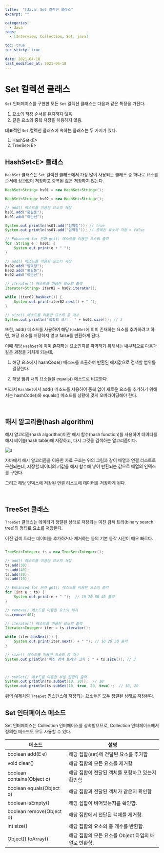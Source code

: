 ```yaml
---
title:  "[Java] Set 컬렉션 클래스"
excerpt: ""

categories:
  - Java
tags:
  - [Interview, Collection, Set, java]

toc: true
toc_sticky: true
 
date: 2021-04-18
last_modified_at: 2021-04-18
---
```


# **Set 컬렉션 클래스**

`Set` 인터페이스를 구현한 모든 `Set` 컬렉션 클래스는 다음과 같은 특징을 가진다.

1. 요소의 저장 순서를 유지하지 않음
2. 같은 요소의 중복 저장을 허용하지 않음.

대표적인 `Set` 컬렉션 클래스에 속하는 클래스는 두 가지가 있다.

1. HashSet&#60;E>
2. TreeSet&#60;E>


## HashSet&#60;E> 클래스
`HashSet` 클래스는 `Set` 컬렉션 클래스에서 가장 많이 사용되는 클래스 중 하나로
요소를 순서에 상관없이 저장하고 중복된 값은 저장하지 않는다.


```java
HashSet<String> hs01 = new HashSet<String>();

HashSet<String> hs02 = new HashSet<String>();

// add() 메소드를 이용한 요소의 저장
hs01.add("홍길동");
hs01.add("이순신");

System.out.println(hs01.add("임꺽정")); // true
System.out.println(hs01.add("임꺽정")); // 중복된 요소의 저장 > false

// Enhanced for 문과 get() 메소드를 이용한 요소의 출력
for (String e : hs01) {
    System.out.print(e + " ");
}

// add() 메소드를 이용한 요소의 저장
hs02.add("임꺽정");
hs02.add("홍길동");
hs02.add("이순신");

// iterator() 메소드를 이용한 요소의 출력
Iterator<String> iter02 = hs02.iterator();

while (iter02.hasNext()) {
    System.out.print(iter02.next() + " ");
}

// size() 메소드를 이용한 요소의 총 개수
System.out.println("집합의 크기 : " + hs02.size()); // 3
```

또한, add() 메소드를 사용하여 해당 `HashSet`에 이미 존재하는 요소를 추가하려고 하면, 해당 요소를 저장하지 않고 false를 반환하게 된다.

이때 해당 `HashSet`에 이미 존재하는 요소인지를 파악하기 위해서는 내부적으로 다음과 같은 과정을 거치게 되는데,

1. 해당 요소에서 hashCode() 메소드를 호출하여 반환된 해시값으로 검색할 범위를 결정한다.

2. 해당 범위 내의 요소들을 equals() 메소드로 비교한다.

따라서 `HashSet`에서 add() 메소드를 사용하여 중복 없이 새로운 요소를 추가하기 위해서는 hashCode()와 equals() 메소드를 상황에 맞게 오버라이딩해야 한다.

<br>

## 해시 알고리즘(hash algorithm)

해시 알고리즘(hash algorithm)이란 해시 함수(hash function)를 사용하여 데이터를 해시 테이블(hash table)에 저장하고, 다시 그것을 검색하는 알고리즘이다.

![a](http://tcpschool.com/lectures/img_java_hash_algorithm.png)

자바에서 해시 알고리즘을 이용한 자료 구조는 위의 그림과 같이 배열과 연결 리스트로 구현되는데, 저장할 데이터의 키값을 해시 함수에 넣어 반환되는 값으로 배열의 인덱스를 구한다.

그리고 해당 인덱스에 저장된 연결 리스트에 데이터를 저장하게 된다.

<br>

## TreeSet<E> 클래스
`TreeSet` 클래스는 데이터가 정렬된 상태로 저장되는 이진 검색 트리(binary search tree)의 형태로 요소를 저장한다.

이진 검색 트리는 데이터를 추가하거나 제거하는 등의 기본 동작 시간이 매우 빠르다.

```java

TreeSet<Integer> ts = new TreeSet<Integer>();

// add() 메소드를 이용한 요소의 저장
ts.add(30);
ts.add(40);
ts.add(20);
ts.add(10);

// Enhanced for 문과 get() 메소드를 이용한 요소의 출력
for (int e : ts) {
    System.out.print(e + " ");  // 10 20 30 40 출력
}

// remove() 메소드를 이용한 요소의 제거
ts.remove(40);

// iterator() 메소드를 이용한 요소의 출력
Iterator<Integer> iter = ts.iterator();

while (iter.hasNext()) {
    System.out.print(iter.next() + " "); // 10 20 30 출력
}

// size() 메소드를 이용한 요소의 총 개수
System.out.println("이진 검색 트리의 크기 : " + ts.size()); // 3

 

// subSet() 메소드를 이용한 부분 집합의 출력
System.out.println(ts.subSet(10, 20));  // 10
System.out.println(ts.subSet(10, true, 20, true));  // 10, 20
```

위의 예제처럼 `TreeSet` 인스턴스에 저장되는 요소들은 모두 정렬된 상태로 저장된다.

## Set 인터페이스 메소드
Set 인터페이스는 Collection 인터페이스를 상속받으므로, Collection 인터페이스에서 정의한 메소드도 모두 사용할 수 있다.  

|메소드|설명|
|---|---|
|boolean add(E e)|해당 집합(set)에 전달된 요소를 추가함|
|void clear()|해당 집합의 모든 요소를 제거함|
|boolean contains(Object o)|해당 집합이 전달된 객체를 포함하고 있는지 확인함|
|boolean equals(Object o)|해당 집합과 전달된 객체가 같은지 확인함|
|boolean isEmpty()|해당 집합이 비어있는지를 확인함.|
|boolean remove(Object o)	|해당 집합에서 전달된 객체를 제거함.|
|int size()|해당 집합의 요소의 총 개수를 반환함.|
|Object[] toArray()|해당 집합의 모든 요소를 Object 타입의 배열로 반환함.|